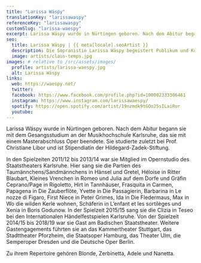 ```yaml
---
title: "Larissa Wäspy"
translationKey: "larissawaspy"
referenceKey: "larissawaspy"
customSlug: "larissa-waespy"
excerpt: Larissa Wäspy wurde in Nürtingen geboren. Nach dem Abitur begann sie mit dem Gesangsstudium an der Musikhochschule Karlsruhe, das sie mit einem Masterabschluss Oper beendete. Sie studierte zuletzt bei Prof. Christiane Libor und ist Stipendiatin der Hildegard-Zadek-Stiftung.
seo:
  title: Larissa Wäspy | {{ meta[locale].seoArtist }}
  description: Die Sopranistin Larissa Wäspy begeistert Publikum und Kunstwelt mit Klarheit im Ausdruck und ihrer enormen Strahlkraft auf der Bühne.
  image: artists/claus-temps.jpg
images: # relative to /src/assets/images/
  profile: artists/larissa-waespy.jpg
  alt: Larissa Wäspy
links:
  web: https://waespy.net/
  twitter:
  facebook: https://www.facebook.com/profile.php?id=100002333306461
  instagram: https://www.instagram.com/larissawaespy/
  spotify: https://open.spotify.com/artist/19nzmdk9tGOo25sILaiRur
  youtube:
---
```


Larissa Wäspy wurde in Nürtingen geboren. Nach dem Abitur begann sie mit dem Gesangsstudium an der Musikhochschule Karlsruhe, das sie mit einem Masterabschluss Oper beendete. Sie studierte zuletzt bei Prof. Christiane Libor und ist Stipendiatin der Hildegard-Zadek-Stiftung.

In den Spielzeiten 2011/12 bis 2013/14 war sie Mitglied im Opernstudio des Staatstheaters Karlsruhe. Hier sang sie die Partien des Taumännchens/Sandmännchens in Hänsel und Gretel, Héloise in Ritter Blaubart, Kleines Vrenchen in Romeo und Julia auf dem Dorfe und Gräfin Ceprano/Page in Rigoletto, Hirt in Tannhäuser, Frasquita in Carmen, Papagena in Die Zauberflöte, Yvette in Die Passagierin, Barbarina in Le nozze di Figaro, First Niece in Peter Grimes, Ida in Die Fledermaus, Max in Wo die wilden Kerle wohnen, Schäferin in L’enfant et les sortilèges und Xenia in Boris Godunow. In der Spielzeit 2015/15 sang sie die Clizia in Teseo bei den Internationalen Händelfestspielen Karlsruhe. Von der Spielzeit 2014/15 bis 2018/19 war sie Gast am Badischen Staatstheater. Weitere Gastengagements führten sie an das Kammertheater Stuttgart, das Stadttheater Pforzheim, die Staatsoper Hamburg, das Theater Ulm, die Semperoper Dresden und die Deutsche Oper Berlin.

Zu ihrem Repertoire gehören Blonde, Zerbinetta, Adele und Nanetta.
